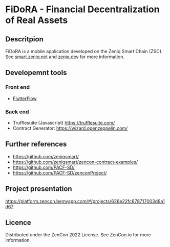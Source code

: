 # FiDoRA - Financial Decentralization of Real Assets

## Descritpion
FiDoRA is a mobile application developed on the Zeniq Smart Chain (ZSC).
See [smart.zeniq.net](https://smart.zeniq.net/) and [zeniq.dev](https://www.zeniq.dev/) for more information.

## Developemnt tools
### Front end
- [FlutterFlow](https://flutterflow.io/)
### Back end
- Trufflesuite (Javascript) https://trufflesuite.com/
- Contract Generator: https://wizard.openzeppelin.com/

## Further references
- https://github.com/zeniqsmart/
- https://github.com/zeniqsmart/zencon-contract-examples/
- https://github.com/PACF-SD/
- https://github.com/PACF-SD/zenconProject/

## Project presentation
https://platform.zencon.bemyapp.com/#/projects/626e22fc878717003d6a1d67

## Licence
Distributed under the ZenCon 2022 License. See ZenCon.io for more information.
